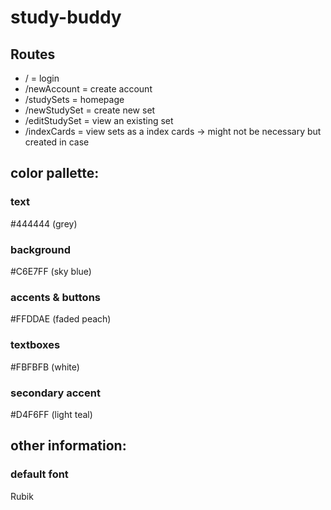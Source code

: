 # study-buddy
## Routes
- / = login
- /newAccount = create account
- /studySets = homepage
- /newStudySet = create new set
- /editStudySet = view an existing set
- /indexCards = view sets as a index cards -> might not be necessary but created in case

## color pallette:
### text
#444444 (grey)

### background
#C6E7FF (sky blue)

### accents & buttons
#FFDDAE (faded peach)

### textboxes
#FBFBFB (white)

### secondary accent
#D4F6FF (light teal)

## other information:
### default font
Rubik
